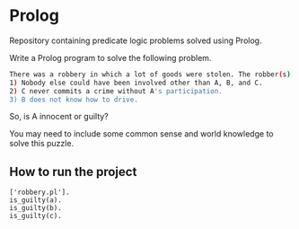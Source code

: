 # Prolog

Repository containing predicate logic problems solved using Prolog.

Write a Prolog program to solve the following problem.
  ```bash
  There was a robbery in which a lot of goods were stolen. The robber(s) left in a truck. It is known that:   
  1) Nobody else could have been involved other than A, B, and C.
  2) C never commits a crime without A's participation.
  3) B does not know how to drive.
  ```
  
So, is A innocent or guilty?

You may need to include some common sense and world knowledge to solve this puzzle.

## How to run the project

    ['robbery.pl'].
    is_guilty(a). 
    is_guilty(b).
    is_guilty(c).
